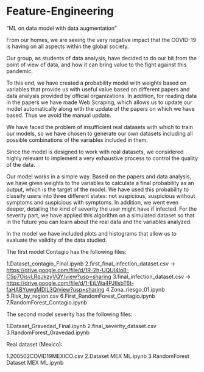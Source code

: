 # Feature-Engineering
“ML on data model with data augmentation”

From our homes, we are seeing the very negative impact that the COVID-19 is having on all aspects within the global society.

Our group, as students of data analysis, have decided to do our bit from the point of view of data, and how it can bring value to the fight against this pandemic.

To this end, we have created a probability model with weights based on variables that provide us with useful value based on different papers and data analysis provided by official organizations. In addition, for reading data in the papers we have made Web Scraping, which allows us to update our model automatically along with the update of the papers on which we have based. Thus we avoid the manual update.

We have faced the problem of insufficient real datasets with which to train our models, so we have chosen to generate our own datasets including all possible combinations of the variables included in them.

Since the model is designed to work with real datasets, we considered highly relevant to implement a very exhaustive process to control the quality of the data.

Our model works in a simple way. Based on the papers and data analysis, we have given weights to the variables to calculate a final probability as an output, which is the target of the model. We have used this probability to classify users into three different states: not suspicious, suspicious without symptoms and suspicious with symptoms. In addition, we went even deeper, detailing the kind of severity the user might have if infected. For the severity part, we have applied this algorithm on a simulated dataset so that in the future you can learn about the real data and the variables analyzed.

In the model we have included plots and histograms that allow us to evaluate the validity of the data studied.

The first model Contagio has the following files:

1.Dataset_contagio_Final.ipynb 2.first_final_infection_dataset.csv -> https://drive.google.com/file/d/1R-2h-UQUI4lo8-C5p7OisvLRqJkzyVQY/view?usp=sharing 3.final_infection_dataset.csv -> https://drive.google.com/file/d/1-EiLWa4PJtlsbT6t-faHABYuwgMDlL3Q/view?usp=sharing 4.Zona_riesgo_01.ipynb 5.Risk_by_region.csv 6.First_RandomForest_Contagio.ipynb 7.RandomForest_Contagio.ipynb

The second model severity has the following files:

1.Dataset_Gravedad_Final.ipynb 2.final_severity_dataset.csv 3.RandomForest_Gravedad.ipynb

Real dataset (Mexico):

1.200502COVID19MEXICO.csv 2.Dataset MEX ML.ipynb 3.RandomForest Dataset MEX ML.ipynb
